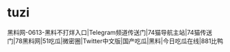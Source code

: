 # tuzi
黑料网-0613-黑料不打烊入口|Telegram频道传送门|74猫导航主站|74猫传送门|78黑料网|51吃瓜|微密圈|Twitter中文版|国产吃瓜|黑料|今日吃瓜在线|881比鸭
